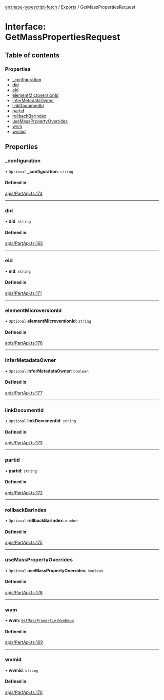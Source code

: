 [onshape-typescript-fetch](../README.md) / [Exports](../modules.md) / GetMassPropertiesRequest

# Interface: GetMassPropertiesRequest

## Table of contents

### Properties

- [\_configuration](GetMassPropertiesRequest.md#_configuration)
- [did](GetMassPropertiesRequest.md#did)
- [eid](GetMassPropertiesRequest.md#eid)
- [elementMicroversionId](GetMassPropertiesRequest.md#elementmicroversionid)
- [inferMetadataOwner](GetMassPropertiesRequest.md#infermetadataowner)
- [linkDocumentId](GetMassPropertiesRequest.md#linkdocumentid)
- [partid](GetMassPropertiesRequest.md#partid)
- [rollbackBarIndex](GetMassPropertiesRequest.md#rollbackbarindex)
- [useMassPropertyOverrides](GetMassPropertiesRequest.md#usemasspropertyoverrides)
- [wvm](GetMassPropertiesRequest.md#wvm)
- [wvmid](GetMassPropertiesRequest.md#wvmid)

## Properties

### \_configuration

• `Optional` **\_configuration**: `string`

#### Defined in

[apis/PartApi.ts:174](https://github.com/toebes/onshape-typescript-fetch/blob/3e11ae1/apis/PartApi.ts#L174)

___

### did

• **did**: `string`

#### Defined in

[apis/PartApi.ts:168](https://github.com/toebes/onshape-typescript-fetch/blob/3e11ae1/apis/PartApi.ts#L168)

___

### eid

• **eid**: `string`

#### Defined in

[apis/PartApi.ts:171](https://github.com/toebes/onshape-typescript-fetch/blob/3e11ae1/apis/PartApi.ts#L171)

___

### elementMicroversionId

• `Optional` **elementMicroversionId**: `string`

#### Defined in

[apis/PartApi.ts:176](https://github.com/toebes/onshape-typescript-fetch/blob/3e11ae1/apis/PartApi.ts#L176)

___

### inferMetadataOwner

• `Optional` **inferMetadataOwner**: `boolean`

#### Defined in

[apis/PartApi.ts:177](https://github.com/toebes/onshape-typescript-fetch/blob/3e11ae1/apis/PartApi.ts#L177)

___

### linkDocumentId

• `Optional` **linkDocumentId**: `string`

#### Defined in

[apis/PartApi.ts:173](https://github.com/toebes/onshape-typescript-fetch/blob/3e11ae1/apis/PartApi.ts#L173)

___

### partid

• **partid**: `string`

#### Defined in

[apis/PartApi.ts:172](https://github.com/toebes/onshape-typescript-fetch/blob/3e11ae1/apis/PartApi.ts#L172)

___

### rollbackBarIndex

• `Optional` **rollbackBarIndex**: `number`

#### Defined in

[apis/PartApi.ts:175](https://github.com/toebes/onshape-typescript-fetch/blob/3e11ae1/apis/PartApi.ts#L175)

___

### useMassPropertyOverrides

• `Optional` **useMassPropertyOverrides**: `boolean`

#### Defined in

[apis/PartApi.ts:178](https://github.com/toebes/onshape-typescript-fetch/blob/3e11ae1/apis/PartApi.ts#L178)

___

### wvm

• **wvm**: [`GetMassPropertiesWvmEnum`](../modules.md#getmasspropertieswvmenum-1)

#### Defined in

[apis/PartApi.ts:169](https://github.com/toebes/onshape-typescript-fetch/blob/3e11ae1/apis/PartApi.ts#L169)

___

### wvmid

• **wvmid**: `string`

#### Defined in

[apis/PartApi.ts:170](https://github.com/toebes/onshape-typescript-fetch/blob/3e11ae1/apis/PartApi.ts#L170)
